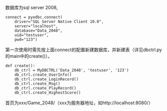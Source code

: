 数据库为sql server 2008, 
```
connect = pyodbc.connect(
    driver="SQL Server Native Client 10.0",
    server="localhost",
    database="Data_2048",
    uid="testuser",
    pwd="123")
```
第一次使用时需先按上面connect的配置新建数据库，并新建表（详见dbctrl.py的main中的create()）。
```
def create():
    db_ctrl = MyDBCTRL('Data_2048', 'testuser', '123')
    db_ctrl.create_UserInfo()
    db_ctrl.create_LoginRecord()
    db_ctrl.create_Msg()
    db_ctrl.create_PlayRecord()
    db_ctrl.create_HighestScore()
```
首页为xxx/Game_2048/（xxx为服务器地址，如http://localhost:8080/）
